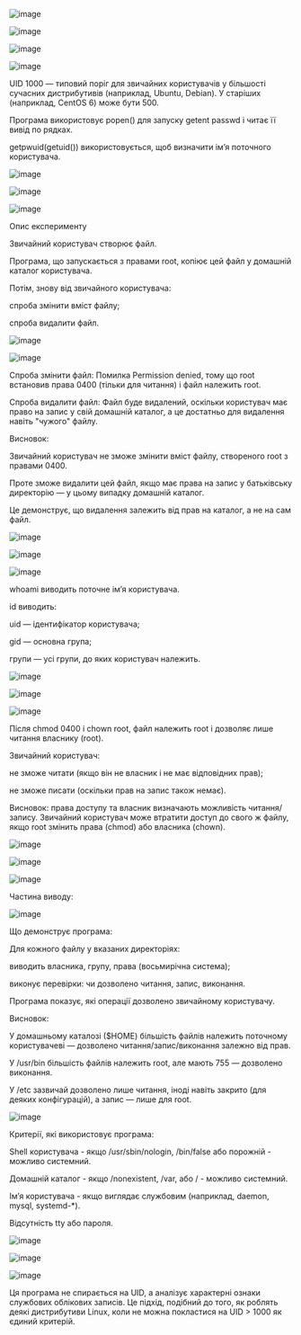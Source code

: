![image](https://github.com/user-attachments/assets/87834bf7-5fd9-432b-844d-0ce34fd2ffe6)

![image](https://github.com/user-attachments/assets/73bcf33d-e7fb-4a6c-8b27-c51b8048aa96)

![image](https://github.com/user-attachments/assets/277409ee-d02a-4d02-9595-0c6f57b3c87e)

![image](https://github.com/user-attachments/assets/db5648da-9947-4fad-a074-7fd33206467a)

UID 1000 — типовий поріг для звичайних користувачів у більшості сучасних дистрибутивів (наприклад, Ubuntu, Debian). У старіших (наприклад, CentOS 6) може бути 500.

Програма використовує popen() для запуску getent passwd і читає її вивід по рядках.

getpwuid(getuid()) використовується, щоб визначити ім’я поточного користувача.


![image](https://github.com/user-attachments/assets/183b6b0b-e7be-42c5-9b80-99aa4bb46ac0)

![image](https://github.com/user-attachments/assets/a4b9d952-f8d8-4144-a808-c8b9021e1b71)



![image](https://github.com/user-attachments/assets/2db01a6f-1de1-42e8-bfdf-32430149de82)

Опис експерименту

Звичайний користувач створює файл.

Програма, що запускається з правами root, копіює цей файл у домашній каталог користувача.

Потім, знову від звичайного користувача:

спроба змінити вміст файлу;

спроба видалити файл.

![image](https://github.com/user-attachments/assets/3a28a88b-0f1e-4cc3-8ce9-23cbe474f233)

![image](https://github.com/user-attachments/assets/6511913b-1ac0-4e82-90ff-7475ab7bb478)

Спроба змінити файл: Помилка Permission denied, тому що root встановив права 0400 (тільки для читання) і файл належить root.

Спроба видалити файл: Файл буде видалений, оскільки користувач має право на запис у свій домашній каталог, а це достатньо для видалення навіть "чужого" файлу.

Висновок:

Звичайний користувач не зможе змінити вміст файлу, створеного root з правами 0400.

Проте зможе видалити цей файл, якщо має права на запис у батьківську директорію — у цьому випадку домашній каталог.

Це демонструє, що видалення залежить від прав на каталог, а не на сам файл.


![image](https://github.com/user-attachments/assets/4e604ce3-cd8a-445c-9778-df4854727761)

![image](https://github.com/user-attachments/assets/a090eee8-1fb6-482f-b00f-670039db617e)

![image](https://github.com/user-attachments/assets/5acdfc21-e8f8-47e9-bf7e-16824a03252c)

whoami виводить поточне ім’я користувача.

id виводить:

uid — ідентифікатор користувача;

gid — основна група;

групи — усі групи, до яких користувач належить.

![image](https://github.com/user-attachments/assets/1557b807-93c0-41a3-a547-5a78821d470e)

![image](https://github.com/user-attachments/assets/3a34b1f6-97d2-424f-8814-93ed836be6be)

![image](https://github.com/user-attachments/assets/85f18083-5274-4e42-ac96-1d6203d68cf9)

Після chmod 0400 і chown root, файл належить root і дозволяє лише читання власнику (root).

Звичайний користувач:

не зможе читати (якщо він не власник і не має відповідних прав);

не зможе писати (оскільки прав на запис також немає).

Висновок: права доступу та власник визначають можливість читання/запису. Звичайний користувач може втратити доступ до свого ж файлу, якщо root змінить права (chmod) або власника (chown).

![image](https://github.com/user-attachments/assets/b421b0df-334f-4303-9f64-760eed381cdf)

![image](https://github.com/user-attachments/assets/7a256e84-4396-4726-b293-bdde53b8a4d8)

![image](https://github.com/user-attachments/assets/5f1dcd41-4d2d-4816-aa6d-f1cb18ddc86c)

Частина виводу:

![image](https://github.com/user-attachments/assets/5a956133-4f2e-4141-937d-6b746ab0cfa8)

Що демонструє програма:

Для кожного файлу у вказаних директоріях:

виводить власника, групу, права (восьмирічна система);

виконує перевірки: чи дозволено читання, запис, виконання.

Програма показує, які операції дозволено звичайному користувачу.

Висновок:

У домашньому каталозі ($HOME) більшість файлів належить поточному користувачеві — дозволено читання/запис/виконання залежно від прав.

У /usr/bin більшість файлів належить root, але мають 755 — дозволено виконання.

У /etc зазвичай дозволено лише читання, іноді навіть закрито (для деяких конфігурацій), а запис — лише для root.

![image](https://github.com/user-attachments/assets/13028b74-229e-46ed-896d-5ad061016ca1)

Критерії, які використовує програма:

Shell користувача - якщо /usr/sbin/nologin, /bin/false або порожній - можливо системний.

Домашній каталог - якщо /nonexistent, /var, або / - можливо системний.

Ім’я користувача - якщо виглядає службовим (наприклад, daemon, mysql, systemd-*).

Відсутність tty або пароля.

![image](https://github.com/user-attachments/assets/5f28bdb1-cd37-4337-aa9d-2361dfb76748)

![image](https://github.com/user-attachments/assets/1f8b0f21-26bb-4edc-a072-052d3f4b3651)

![image](https://github.com/user-attachments/assets/58288b06-3f36-4915-a41e-be20359283ec)

Ця програма не спирається на UID, а аналізує характерні ознаки службових облікових записів. Це підхід, подібний до того, як роблять деякі дистрибутиви Linux, коли не можна покластися на UID > 1000 як єдиний критерій.
